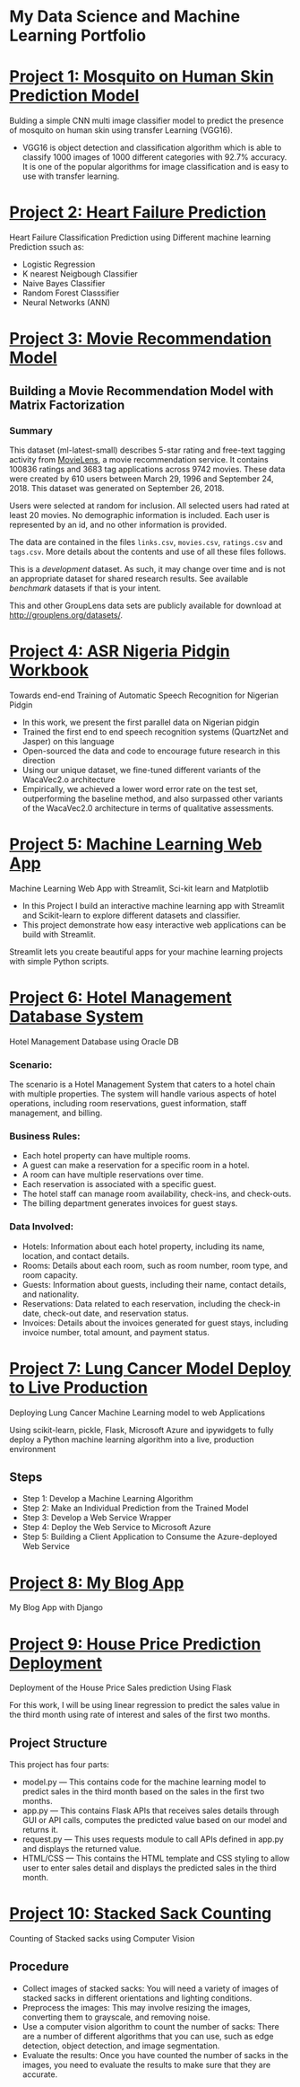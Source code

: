 # My Data Science and Machine Learning Portfolio

# [Project 1: Mosquito on Human Skin Prediction Model](https://github.com/harbidel/Mosquito-on-human-skin-prediction-model)
Bulding a simple CNN multi image classifier model to predict the presence of mosquito on human skin using transfer Learning (VGG16).

* VGG16 is object detection and classification algorithm which is able to classify 1000 images of 1000 different categories with 92.7% accuracy. It is one of the popular algorithms for image classification and is easy to use with transfer learning.

# [Project 2: Heart Failure Prediction](https://github.com/harbidel/Heart-Failure-Prediction/tree/main)
Heart Failure Classification Prediction using Different machine learning Prediction ssuch as:
* Logistic Regression
* K nearest Neigbough Classifier
* Naive Bayes Classifier
* Random Forest Classsifier
* Neural Networks (ANN)

# [Project 3: Movie Recommendation Model](https://github.com/harbidel/Movie-Recommendation-Model)
## Building a Movie Recommendation Model with Matrix Factorization
### Summary

This dataset (ml-latest-small) describes 5-star rating and free-text tagging activity from [MovieLens](http://movielens.org), a movie recommendation service. It contains 100836 ratings and 3683 tag applications across 9742 movies. These data were created by 610 users between March 29, 1996 and September 24, 2018. This dataset was generated on September 26, 2018.

Users were selected at random for inclusion. All selected users had rated at least 20 movies. No demographic information is included. Each user is represented by an id, and no other information is provided.

The data are contained in the files `links.csv`, `movies.csv`, `ratings.csv` and `tags.csv`. More details about the contents and use of all these files follows.

This is a *development* dataset. As such, it may change over time and is not an appropriate dataset for shared research results. See available *benchmark* datasets if that is your intent.

This and other GroupLens data sets are publicly available for download at <http://grouplens.org/datasets/>.

# [Project 4: ASR Nigeria Pidgin Workbook](https://github.com/harbidel/ASR_Nigeria_Pidgin_Workbook/tree/main)
Towards end-end Training of Automatic Speech Recognition for Nigerian Pidgin
* In this work, we present the first parallel data on Nigerian pidgin 
* Trained the first end to end speech recognition systems (QuartzNet and Jasper) on this language
* Open-sourced the data and code to encourage future research in this direction
* Using our unique dataset, we fine-tuned different variants of the WacaVec2.o architecture 
* Empirically, we achieved a lower word error rate on the test set, outperforming the baseline method, and also surpassed other variants of the WacaVec2.0 architecture in terms of qualitative assessments.


# [Project 5: Machine Learning Web App](https://github.com/harbidel/Machine-Learning-Web-App)
Machine Learning Web App with Streamlit, Sci-kit learn and Matplotlib
* In this Project I build an interactive machine learning app with Streamlit and Scikit-learn to explore different datasets and classifier. 
* This project demonstrate how easy interactive web applications can be build with Streamlit. 

Streamlit lets you create beautiful apps for your machine learning projects with simple Python scripts.

# [Project 6: Hotel Management Database System](https://github.com/harbidel/Hotel_Management_db)
Hotel Management Database using Oracle DB

### Scenario:
The scenario is a Hotel Management System that caters to a hotel chain with multiple properties. The system will handle various aspects of hotel operations, including room reservations, guest information, staff management, and billing.

### Business Rules:
* Each hotel property can have multiple rooms.
*	A guest can make a reservation for a specific room in a hotel.
*	A room can have multiple reservations over time.
*	Each reservation is associated with a specific guest.
*	The hotel staff can manage room availability, check-ins, and check-outs.
*	The billing department generates invoices for guest stays.

### Data Involved:
*	Hotels: Information about each hotel property, including its name, location, and contact details.
*	Rooms: Details about each room, such as room number, room type, and room capacity.
*	Guests: Information about guests, including their name, contact details, and nationality.
*	Reservations: Data related to each reservation, including the check-in date, check-out date, and reservation status.
*	Invoices: Details about the invoices generated for guest stays, including invoice number, total amount, and payment status.

# [Project 7: Lung Cancer Model Deploy to Live Production](https://github.com/harbidel/Lung-Cancer-Model-Deploy-to-Production)
Deploying Lung Cancer Machine Learning model to web Applications

Using scikit-learn, pickle, Flask, Microsoft Azure and ipywidgets to fully deploy a Python machine learning algorithm into a live, production environment

## Steps
* Step 1: Develop a Machine Learning Algorithm
* Step 2: Make an Individual Prediction from the Trained Model
* Step 3: Develop a Web Service Wrapper
* Step 4: Deploy the Web Service to Microsoft Azure
* Step 5: Building a Client Application to Consume the Azure-deployed Web Service

# [Project 8: My Blog App](https://github.com/harbidel/blog-app)
My Blog App with Django

# [Project 9: House Price Prediction Deployment](https://github.com/harbidel/House-Price-Prediction-Deployment)
Deployment of the House Price Sales prediction Using Flask

For this work, I will be using linear regression to predict the sales value in the third month using rate of interest and sales of the first two months.

## Project Structure
This project has four parts:

* model.py — This contains code for the machine learning model to predict sales in the third month based on the sales in the first two months.
* app.py — This contains Flask APIs that receives sales details through GUI or API calls, computes the predicted value based on our model and returns it.
* request.py — This uses requests module to call APIs defined in app.py and displays the returned value.
* HTML/CSS — This contains the HTML template and CSS styling to allow user to enter sales detail and displays the predicted sales in the third month.

# [Project 10: Stacked Sack Counting](https://github.com/harbidel/Stacked-Sack-Counting)
Counting of Stacked sacks using Computer Vision

## Procedure
* Collect images of stacked sacks: You will need a variety of images of stacked sacks in different orientations and lighting conditions.
* Preprocess the images: This may involve resizing the images, converting them to grayscale, and removing noise.
* Use a computer vision algorithm to count the number of sacks: There are a number of different algorithms that you can use, such as edge detection, object detection, and image segmentation.
* Evaluate the results: Once you have counted the number of sacks in the images, you need to evaluate the results to make sure that they are accurate.
